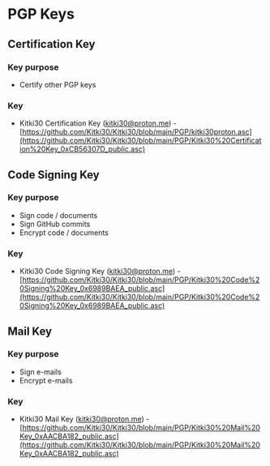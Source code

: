 # PGP Keys

## Certification Key
### Key purpose
- Certify other PGP keys
### Key
- Kitki30 Certification Key (kitki30@proton.me) - [https://github.com/Kitki30/Kitki30/blob/main/PGP/kitki30proton.asc](https://github.com/Kitki30/Kitki30/blob/main/PGP/Kitki30%20Certification%20Key_0xCB56307D_public.asc)


## Code Signing Key
### Key purpose
- Sign code / documents
- Sign GitHub commits
- Encrypt code / documents
### Key
- Kitki30 Code Signing Key (kitki30@proton.me) - [https://github.com/Kitki30/Kitki30/blob/main/PGP/Kitki30%20Code%20Signing%20Key_0x6989BAEA_public.asc](https://github.com/Kitki30/Kitki30/blob/main/PGP/Kitki30%20Code%20Signing%20Key_0x6989BAEA_public.asc)
  
## Mail Key
### Key purpose
- Sign e-mails
- Encrypt e-mails
### Key
- Kitki30 Mail Key (kitki30@proton.me) - [https://github.com/Kitki30/Kitki30/blob/main/PGP/Kitki30%20Mail%20Key_0xAACBA182_public.asc](https://github.com/Kitki30/Kitki30/blob/main/PGP/Kitki30%20Mail%20Key_0xAACBA182_public.asc)
